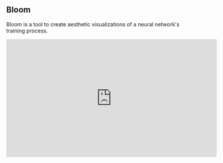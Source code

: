 ## Bloom

Bloom is a tool to create aesthetic visualizations of a neural network's training process.

<iframe width="560" height="315" src="https://www.youtube.com/embed/UbU8sQRKa6w" frameborder="0" allow="autoplay; encrypted-media" allowfullscreen></iframe>
